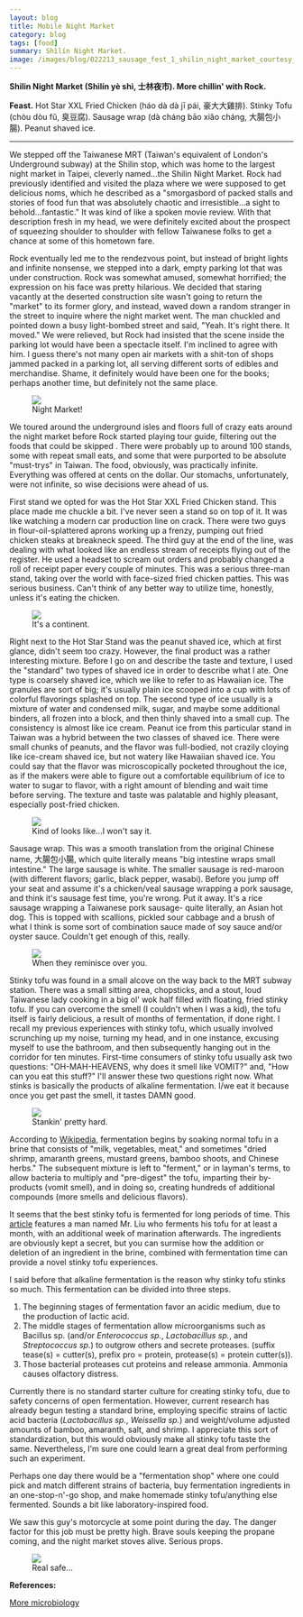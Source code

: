 ```yaml
---
layout: blog
title: Mobile Night Market
category: blog
tags: [food]  
summary: Shìlín Night Market.
image: /images/blog/022213_sausage_fest_1_shilin_night_market_courtesy_fc.jpg
---
```


**Shilin Night Market (Shìlín yè shì, 士林夜市). More chillin' with Rock.**

**Feast.** Hot Star XXL Fried Chicken (háo dà dà jī pái, 豪大大雞排). Stinky Tofu (chòu dòu fŭ, 臭豆腐). Sausage wrap (dà cháng bāo xiǎo cháng, 大腸包小腸). Peanut shaved ice.

---

We stepped off the Taiwanese MRT (Taiwan's equivalent of London's Underground subway) at the Shilin stop, which was home to the largest night market in Taipei, cleverly named...the Shilin Night Market. Rock had previously identified and visited the plaza where we were supposed to get delicious noms, which he described as a "smorgasbord of packed stalls and stories of food fun that was absolutely chaotic and irresistible...a sight to behold...fantastic." It was kind of like a spoken movie review. With that description fresh in my head, we were definitely excited about the prospect of squeezing shoulder to shoulder with fellow Taiwanese folks to get a chance at some of this hometown fare.

Rock eventually led me to the rendezvous point, but instead of bright lights and infinite nonsense, we stepped into a dark, empty parking lot that was under construction. Rock was somewhat amused, somewhat horrified; the expression on his face was pretty hilarious. We decided that staring vacantly at the deserted construction site wasn't going to return the "market" to its former glory, and instead, waved down a random stranger in the street to inquire where the night market went. The man chuckled and pointed down a busy light-bombed street and said, "Yeah. It's right there. It moved." We were relieved, but Rock had insisted that the scene inside the parking lot would have been a spectacle itself. I'm inclined to agree with him. I guess there's not many open air markets with a shit-ton of shops jammed packed in a parking lot, all serving different sorts of edibles and merchandise. Shame, it definitely would have been one for the books; perhaps another time, but definitely not the same place.

<figure>
    <img src="/images/blog/022213_shilin_night_market_courtesy_fc.jpg"></img>
    <figcaption>Night Market!</figcaption>
</figure>

We toured around the underground isles and floors full of crazy eats around the night market before Rock started playing tour guide, filtering out the foods that could be skipped . There were probably up to around 100 stands, some with repeat small eats, and some that were purported to be absolute "must-trys" in Taiwan. The food, obviously, was practically infinite. Everything was offered at cents on the dollar. Our stomachs, unfortunately, were not infinite, so wise decisions were ahead of us.

First stand we opted for was the Hot Star XXL Fried Chicken stand. This place made me chuckle a bit. I've never seen a stand so on top of it. It was like watching a modern car production line on crack. There were two guys in flour-oil-splattered aprons working up a frenzy, pumping out fried chicken steaks at breakneck speed. The third guy at the end of the line, was dealing with what looked like an endless stream of receipts flying out of the register. He used a headset to scream out orders and probably changed a roll of receipt paper every couple of minutes. This was a serious three-man stand, taking over the world with face-sized fried chicken patties. This was serious business. Can't think of any better way to utilize time, honestly, unless it's eating the chicken.

<figure>
    <img src="/images/blog/022213_hot_star_fried_chicken_2_shilin_night_market_courtesy_fc.jpg"></img>
    <figcaption>It's a continent.</figcaption>
</figure>

Right next to the Hot Star Stand was the peanut shaved ice, which at first glance, didn't seem too crazy. However, the final product was a rather interesting mixture. Before I go on and describe the taste and texture, I used the "standard" two types of shaved ice in order to describe what I ate. One type is coarsely shaved ice, which we like to refer to as Hawaiian ice. The granules are sort of big; it's usually plain ice scooped into a cup with lots of colorful flavorings splashed on top. The second type of ice usually is a mixture of water and condensed milk, sugar, and maybe some additional binders, all frozen into a block, and then thinly shaved into a small cup. The consistency is almost like ice cream. Peanut ice from this particular stand in Taiwan was a hybrid between the two classes of shaved ice. There were small chunks of peanuts, and the flavor was full-bodied, not crazily cloying like ice-cream shaved ice, but not watery like Hawaiian shaved ice. You could say that the flavor was microscopically pocketed throughout the ice, as if the makers were able to figure out a comfortable equilibrium of ice to water to sugar to flavor, with a right amount of blending and wait time before serving. The texture and taste was palatable and highly pleasant, especially post-fried chicken.

<figure>
    <img src="/images/blog/022213_shaved_ice_2_shilin_night_market_courtesy_fc.jpg"></img>
    <figcaption>Kind of looks like...I won't say it.</figcaption>
</figure>

Sausage wrap. This was a smooth translation from the original Chinese name, 大腸包小腸, which quite literally means "big intestine wraps small intestine." The large sausage is white. The smaller sausage is red-maroon (with different flavors; garlic, black pepper, wasabi). Before you jump off your seat and assume it's a chicken/veal sausage wrapping a pork sausage, and think it's sausage fest time, you're wrong. Put it away. It's a rice sausage wrapping a Taiwanese pork sausage- quite literally, an Asian hot dog. This is topped with scallions, pickled sour cabbage and a brush of what I think is some sort of combination sauce made of soy sauce and/or oyster sauce. Couldn't get enough of this, really.

<figure>
    <img src="/images/blog/022213_sausage_fest_1_shilin_night_market_courtesy_fc.jpg"></img>
    <figcaption>When they reminisce over you.</figcaption>
</figure>

Stinky tofu was found in a small alcove on the way back to the MRT subway station. There was a small sitting area, chopsticks, and a stout, loud Taiwanese lady cooking in a big ol' wok half filled with floating, fried stinky tofu. If you can overcome the smell (I couldn't when I was a kid), the tofu itself is fairly delicious, a result of months of fermentation, if done right. I recall my previous experiences with stinky tofu, which usually involved scrunching up my noise, turning my head, and in one instance, excusing myself to use the bathroom, and then subsequently hanging out in the corridor for ten minutes. First-time consumers of stinky tofu usually ask two questions: "OH-MAH-HEAVENS, why does it smell like VOMIT?" and, "How can you eat this stuff?" I'll answer these two questions right now. What stinks is basically the products of alkaline fermentation. I/we eat it because once you get past the smell, it tastes DAMN good.

<figure>
    <img src="/images/blog/022213_stinky_tofu_shilin_night_market_courtesy_fc.jpg"></img>
    <figcaption>Stankin' pretty hard.</figcaption>
</figure>

According to [Wikipedia](http://en.wikipedia.org/wiki/Stinky_tofu), fermentation begins by soaking normal tofu in a brine that consists of "milk, vegetables, meat," and sometimes "dried shrimp, amaranth greens, mustard greens, bamboo shoots, and Chinese herbs." The subsequent mixture is left to "ferment," or in layman's terms, to allow bacteria to multiply and "pre-digest" the tofu, imparting their by-products (vomit smell), and in doing so, creating hundreds of additional compounds (more smells and delicious flavors).

It seems that the best stinky tofu is fermented for long periods of time. This [article](http://travel.cnn.com/shanghai/eat/diy-stinky-tofu-how-make-perfect-albeit-it-smelly-shanghai-street-food-310682) features a man named Mr. Liu who ferments his tofu for at least a month, with an additional week of marination afterwards. The ingredients are obviously kept a secret, but you can surmise how the addition or deletion of an ingredient in the brine, combined with fermentation time can provide a novel stinky tofu experiences.

I said before that alkaline fermentation is the reason why stinky tofu stinks so much. This fermentation can be divided into three steps.

1. The beginning stages of fermentation favor an acidic medium, due to the production of lactic acid.
2. The middle stages of fermentation allow microorganisms such as Bacillus sp. (and/or *Enterococcus sp.*, *Lactobacillus sp.*, and *Streptococcus sp.*) to outgrow others and secrete proteases. (suffix tease(s) = cutter(s), prefix pro = protein, protease(s) = protein cutter(s)).
3. Those bacterial proteases cut proteins and release ammonia. Ammonia causes olfactory distress.

Currently there is no standard starter culture for creating stinky tofu, due to safety concerns of open fermentation. However, current research has already begun testing a standard brine, employing specific strains of lactic acid bacteria (*Lactobacillus sp.*, *Weissella sp.*) and weight/volume adjusted amounts of bamboo, amaranth, salt, and shrimp. I appreciate this sort of standardization, but this would obviously make all stinky tofu taste the same. Nevertheless, I'm sure one could learn a great deal from performing such an experiment.

Perhaps one day there would be a "fermentation shop" where one could pick and match different strains of bacteria, buy fermentation ingredients in an one-stop-n'-go shop, and make homemade stinky tofu/anything else fermented. Sounds a bit like laboratory-inspired food.

We saw this guy's motorcycle at some point during the day. The danger factor for this job must be pretty high. Brave souls keeping the propane coming, and the night market stoves alive. Serious props.

<figure>
    <img src="/images/blog/022313_propane_fail_courtesy_fc.jpg"></img>
    <figcaption>Real safe...</figcaption>
</figure>

**References:**

[More microbiology](http://www.sciencedirect.com/science/article/pii/S0168160507007192)
